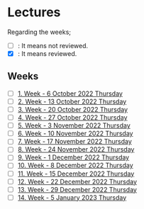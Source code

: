 # Lectures

Regarding the weeks;
- [ ] : It means not reviewed.
- [x] : It means reviewed.

## Weeks
- [ ] [1. Week - 6 October 2022 Thursday](01_06_10_2022.md)
- [ ] [2. Week - 13 October 2022 Thursday](02_13_10_2022.md)
- [ ] [3. Week - 20 October 2022 Thursday](03_20_10_2022.md)
- [ ] [4. Week - 27 October 2022 Thursday](04_27_10_2022.md)
- [ ] [5. Week - 3 November 2022 Thursday](05_03_11_2022.md)
- [ ] [6. Week - 10 November 2022 Thursday](06_10_11_2022.md)
- [ ] [7. Week - 17 November 2022 Thursday](07_17_11_2022.md)
- [ ] [8. Week - 24 November 2022 Thursday](08_24_11_2022.md)
- [ ] [9. Week - 1 December 2022 Thursday](09_01_12_2022.md)
- [ ] [10. Week - 8 December 2022 Thursday](10_08_12_2022.md)
- [ ] [11. Week - 15 December 2022 Thursday](11_15_12_2022.md)
- [ ] [12. Week - 22 December 2022 Thursday](12_22_12_2022.md)
- [ ] [13. Week - 29 December 2022 Thursday](13_29_12_2022.md)
- [ ] [14. Week - 5 January 2023 Thursday](14_05_01_2023.md)
